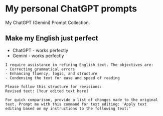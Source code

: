 # My personal ChatGPT prompts
My ChatGPT (Gemini) Prompt Collection.

## Make my English just perfect
- ChatGPT - works perfectly
- Gemini - works perfectly
```
I require assistance in refining English text. The objectives are:
- Correcting grammatical errors
- Enhancing fluency, logic, and structure
- Condensing the text for ease and speed of reading

Please follow this structure for revisions:
Revised text: [Your edited text here]

For quick comparison, provide a list of changes made to the original text. Prompt me with this command for text editing: 'Apply text editing based on my instructions to the following text:'
```
